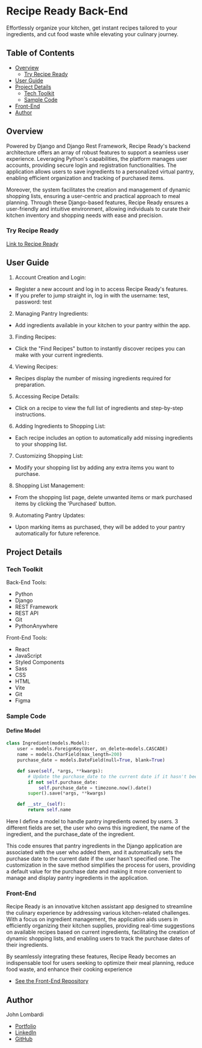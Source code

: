 # Recipe Ready Back-End

Effortlessly organize your kitchen, get instant recipes tailored to your ingredients, and cut food waste while elevating your culinary journey.

## Table of Contents

- [Overview](#overview)
  - [Try Recipe Ready](#try-recipe-ready)
- [User Guide](#user-guide)
- [Project Details](#project-details)
  - [Tech Toolkit](#tech-toolkit)
  - [Sample Code](#sample-code)
- [Front-End](#back-end)
- [Author](#author)

## Overview

Powered by Django and Django Rest Framework, Recipe Ready's backend architecture offers an array of robust features to support a seamless user experience. Leveraging Python's capabilities, the platform manages user accounts, providing secure login and registration functionalities. The application allows users to save ingredients to a personalized virtual pantry, enabling efficient organization and tracking of purchased items.

Moreover, the system facilitates the creation and management of dynamic shopping lists, ensuring a user-centric and practical approach to meal planning. Through these Django-based features, Recipe Ready ensures a user-friendly and intuitive environment, allowing individuals to curate their kitchen inventory and shopping needs with ease and precision.

### Try Recipe Ready

[Link to Recipe Ready](https://johnlombardi389.github.io/recipe-ready)

## User Guide

1. Account Creation and Login:

- Register a new account and log in to access Recipe Ready's features.
- If you prefer to jump straight in, log in with the username: test, password: test

2. Managing Pantry Ingredients:

- Add ingredients available in your kitchen to your pantry within the app.

3. Finding Recipes:

- Click the "Find Recipes" button to instantly discover recipes you can make with your current ingredients.

4. Viewing Recipes:

- Recipes display the number of missing ingredients required for preparation.

5. Accessing Recipe Details:

- Click on a recipe to view the full list of ingredients and step-by-step instructions.

6. Adding Ingredients to Shopping List:

- Each recipe includes an option to automatically add missing ingredients to your shopping list.

7. Customizing Shopping List:

- Modify your shopping list by adding any extra items you want to purchase.

8. Shopping List Management:

- From the shopping list page, delete unwanted items or mark purchased items by clicking the 'Purchased' button.

9. Automating Pantry Updates:

- Upon marking items as purchased, they will be added to your pantry automatically for future reference.

## Project Details

### Tech Toolkit

Back-End Tools:

- Python
- Django
- REST Framework
- REST API
- Git
- PythonAnywhere

Front-End Tools:

- React
- JavaScript
- Styled Components
- Sass
- CSS
- HTML
- Vite
- Git
- Figma

### Sample Code

#### Define Model

```python
class Ingredient(models.Model):
    user = models.ForeignKey(User, on_delete=models.CASCADE)
    name = models.CharField(max_length=200)
    purchase_date = models.DateField(null=True, blank=True)

    def save(self, *args, **kwargs):
        # Update the purchase_date to the current date if it hasn't been set by the user
        if not self.purchase_date:
            self.purchase_date = timezone.now().date()
        super().save(*args, **kwargs)

    def __str__(self):
        return self.name
```

Here I define a model to handle pantry ingredients owned by users. 3 different fields are set, the user who owns this ingredient, the name of the ingredient, and the purchase_date of the ingredient.

This code ensures that pantry ingredients in the Django application are associated with the user who added them, and it automatically sets the purchase date to the current date if the user hasn't specified one. The customization in the save method simplifies the process for users, providing a default value for the purchase date and making it more convenient to manage and display pantry ingredients in the application.

### Front-End

Recipe Ready is an innovative kitchen assistant app designed to streamline the culinary experience by addressing various kitchen-related challenges. With a focus on ingredient management, the application aids users in efficiently organizing their kitchen supplies, providing real-time suggestions on available recipes based on current ingredients, facilitating the creation of dynamic shopping lists, and enabling users to track the purchase dates of their ingredients.

By seamlessly integrating these features, Recipe Ready becomes an indispensable tool for users seeking to optimize their meal planning, reduce food waste, and enhance their cooking experience

- [See the Front-End Repository](https://github.com/johnlombardi389/recipe-ready)

## Author

John Lombardi

- [Portfolio](https://johnlombardi389.github.io/portfolio/)
- [LinkedIn](https://www.linkedin.com/in/johnlombardi389/)
- [GitHub](https://github.com/johnlombardi389)
